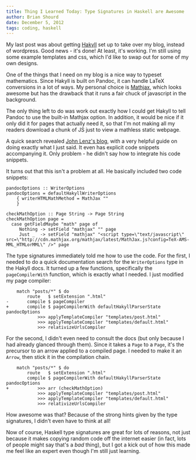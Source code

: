 ```yaml
---
title: Thing I Learned Today: Type Signatures in Haskell are Awesome
author: Brian Shourd
date: December 5, 2012
tags: coding, haskell
---
```


My last post was about getting [Hakyll](http://www.jaspervdj.be/hakyll/)
set up to take over my blog, instead of wordpress. Good news - it's
done! At least, it's working. I'm still using some example templates and
css, which I'd like to swap out for some of my own designs.

One of the things that I need on my blog is a nice way to typeset
mathematics. Since Hakyll is built on Pandoc, it can handle LaTeX
conversions in a lot of ways. My personal choice is
[Mathjax](http://www.mathjax.org/), which looks awesome but has the
drawback that it runs a fair chuck of javascript in the background.

The only thing left to do was work out exactly how I could get Hakyll to
tell Pandoc to use the built-in Mathjax option. In addition, it would be
nice if it only did it for pages that actually need it, so that I'm not
making all my readers download a chunk of JS just to view a mathless
static webpage.

A quick search revealed [John Lenz's
blog](http://blog.wuzzeb.org/posts/2012-06-08-hakyll-and-latex.html),
with a very helpful guide on doing exactly what I just said. It even has
explicit code snippets accompanying it. Only problem - he didn't say how
to integrate his code snippets.

It turns out that this isn't a problem at all. He basically included two
code snippets:

~~~{.haskell}
pandocOptions :: WriterOptions
pandocOptions = defaultHakyllWriterOptions
    { writerHTMLMathMethod = MathJax ""
    }
~~~

~~~{.haskell}
checkMathOption :: Page String -> Page String
checkMathOption page =
  case getFieldMaybe "math" page of
     Nothing -> setField "mathjax" "" page
     Just _  -> setField "mathjax" "<script type=\"text/javascript\" src=\"http://cdn.mathjax.org/mathjax/latest/MathJax.js?config=TeX-AMS-MML_HTMLorMML\" />" page
~~~

The type signatures immediately told me how to use the code. For the
first, I needed to do a quick documentation search for the
`WriterOptions` type in the Hakyll docs. It turned up a few functions,
specifically the `pageCompilerWith` function, which is exactly what I
needed. I just modified my page compiler:

~~~{.haskell}
    match "posts/*" $ do
        route   $ setExtension ".html"
-       compile $ pageCompiler
+       compile $ pageCompilerWith defaultHakyllParserState pandocOptions
            >>> applyTemplateCompiler "templates/post.html"
            >>> applyTemplateCompiler "templates/default.html"
            >>> relativizeUrlsCompiler
~~~

For the second, I didn't even need to consult the docs (but only because
I had already glanced through them). Since it takes a `Page` to a
`Page`, it's the precursor to an arrow applied to a compiled page. I
needed to make it an `Arrow`, then stick it in the compilation chain.


~~~{.haskell}
    match "posts/*" $ do
        route   $ setExtension ".html"
        compile $ pageCompilerWith defaultHakyllParserState pandocOptions
+           >>> arr (checkMathOption)
            >>> applyTemplateCompiler "templates/post.html"
            >>> applyTemplateCompiler "templates/default.html"
            >>> relativizeUrlsCompiler
~~~

How awesome was that? Because of the strong hints given by the type
signatures, I didn't even have to think at all!

Now of course, Haskell type signatures are great for lots of reasons,
not just because it makes copying random code off the internet easier
(in fact, lots of people might say that's a *bad* thing), but I got a
kick out of how this made me feel like an expert even though I'm still
just learning.
